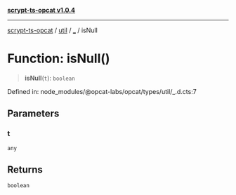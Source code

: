 [**scrypt-ts-opcat v1.0.4**](../../../../README.md)

***

[scrypt-ts-opcat](../../../../README.md) / [util](../../README.md) / [\_](../README.md) / isNull

# Function: isNull()

> **isNull**(`t`): `boolean`

Defined in: node\_modules/@opcat-labs/opcat/types/util/\_.d.cts:7

## Parameters

### t

`any`

## Returns

`boolean`
